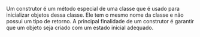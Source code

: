 Um construtor é um método especial de uma classe que é usado para inicializar objetos dessa classe. Ele tem o mesmo nome da classe e não possui um tipo de retorno. A principal finalidade de um construtor é garantir que um objeto seja criado com um estado inicial adequado.
